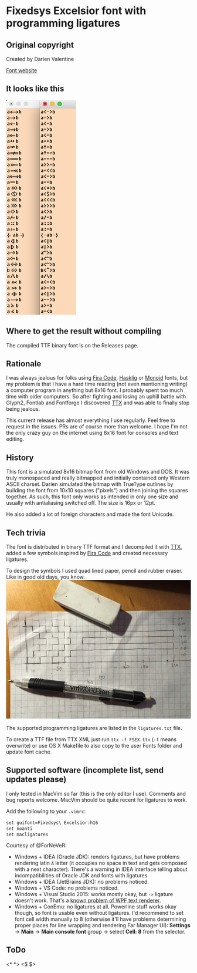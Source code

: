 # Fixedsys Excelsior font with programming ligatures

## Original copyright
Created by Darien Valentine

[Font website](http://www.fixedsysexcelsior.com)

## It looks like this
<img src="./images/sample.png" />

## Where to get the result without compiling
The compiled TTF binary font is on the Releases page.

## Rationale
I was always jealous for folks using [Fira Code](https://github.com/tonsky/FiraCode), 
[Hasklig](https://github.com/i-tu/Hasklig) or [Monoid](https://github.com/larsenwork/monoid) 
fonts, but my problem is that I have a hard time reading (not even mentioning writing) 
a computer program in anything but 8x16 font. I probably spent too much time with older
computers. So after fighting and losing an uphill battle with Glyph2, Fontlab and Fontforge
I discovered [TTX](https://github.com/behdad/fonttools) and was able to finally stop being jealous. 

This current release has almost everything I use regularly. Feel free to request in the issues. PRs are of course 
more than welcome. I hope I'm not the only crazy guy on the internet using 8x16
font for consoles and text editing. 

## History
This font is a simulated 8x16 bitmap font from old Windows and DOS. It was 
truly monospaced and really bitmapped and initially contained only Western ASCII
charset. 
Darien simulated the bitmap with TrueType outlines by building the font from
10x10 squares ("pixels") and then joining the squares together. As such, this font
only works as intended in only one size and usually with antialiasing switched
off. The size is 16px or 12pt. 

He also added a lot of foreign characters and made the font Unicode. 

## Tech trivia
The font is distributed in binary TTF format and I decompiled it with 
[TTX](https://github.com/behdad/fonttools), added a few symbols inspired by 
[Fira Code](https://github.com/tonsky/FiraCode) and created necessary ligatures.

To design the symbols I used quad lined paper, pencil and rubber eraser. Like
in good old days, you know. 
<img src="./images/IMG_3506.jpg" />

The supported programming ligatures are listed in the `ligatures.txt` file.

To create a TTF file from TTX XML just run `ttx -f FSEX.ttx` 
(`-f` means overwrite) or use OS X Makefile to also copy to the user Fonts
folder and update font cache.

## Supported software (incomplete list, send updates please)

I only tested in MacVim so far (this is the only editor I use). Comments and bug
reports welcome. MacVim should be quite recent for ligatures to work.

Add the following to your `.vimrc`:

```
set guifont=Fixedsys\ Excelsior:h16
set noanti 
set macligatures
```
Courtesy of @ForNeVeR:

- Windows + IDEA (Oracle JDK): renders ligatures, but have problems rendering latin `A` letter (it occupies no space in text and gets composed with a next character). There's a warning in IDEA interface telling about incompatibilities of Oracle JDK and fonts with ligatures.
- Windows + IDEA (JetBrains JDK): no problems noticed.
- Windows + VS Code: no problems noticed.
- Windows + Visual Studio 2015: works mostly okay, but `->` ligature doesn't work. That's a [known problem of WPF text renderer](https://github.com/tonsky/FiraCode/issues/259#issuecomment-243422144).
- Windows + ConEmu: no ligatures at all. Powerline stuff works okay though, so font is usable even without ligatures. I'd recommend to set font cell width manually to 8 (otherwise it'll have problems determining proper places for line wrapping and rendering Far Manager UI): **Settings** → **Main** → **Main console font** group → select **Cell: 8** from the selector.

## ToDo
<* *> <$ $>

